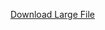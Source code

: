 [Download Large File](https://drive.google.com/file/d/1TMSzCDG6IzE2q-RHocGVVJ-B1GdN-SKT/view?usp=sharing)
